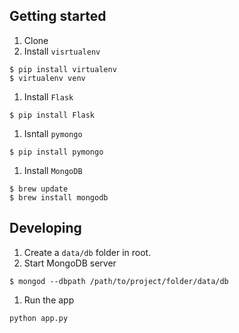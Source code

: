 
## Getting started
1. Clone
1. Install `visrtualenv`
```
$ pip install virtualenv
$ virtualenv venv
```
1. Install `Flask`
```
$ pip install Flask
```
1. Isntall `pymongo`
```
$ pip install pymongo
```
1. Install `MongoDB`
```
$ brew update
$ brew install mongodb
```

## Developing
1. Create a `data/db` folder in root.
1. Start MongoDB server
```
$ mongod --dbpath /path/to/project/folder/data/db
```
1. Run the app
```
python app.py
```